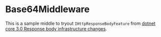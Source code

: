 # Base64Middleware

This is a sample middle to tryout `IHttpResponseBodyFeature` from [dotnet core 3.0 Response body infrastructure changes](https://docs.microsoft.com/en-us/dotnet/core/compatibility/2.2-3.1#http-response-body-infrastructure-changes).